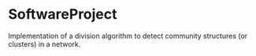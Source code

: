 # SoftwareProject

Implementation of a division algorithm to detect community structures (or clusters) in a network.
